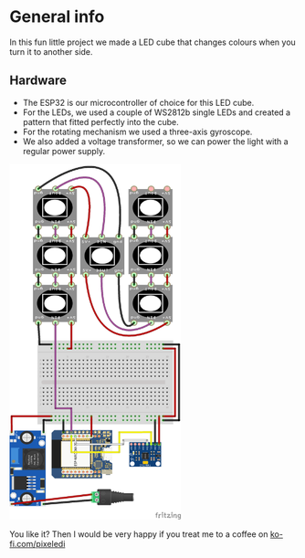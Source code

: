 # General info

In this fun little project we made a LED cube that changes colours when you turn it to another side. 

## Hardware
- The ESP32 is our microcontroller of choice for this LED cube. 
- For the LEDs, we used a couple of WS2812b single LEDs and created a pattern that fitted perfectly into the cube. 
- For the rotating mechanism we used a three-axis gyroscope. 
- We also added a voltage transformer, so we can power the light with a regular power supply.

<img src="https://github.com/pixelEDI/TikTok-Projects/blob/main/5_GyroLight/03AchsenGyro_Steckplatine.png" width="300">


You like it? Then I would be very happy if you treat me to a coffee on [ko-fi.com/pixeledi](https://www.ko-fi.com/pixeledi)
